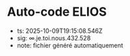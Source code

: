 # Auto-code ELIOS
- ts: 2025-10-09T19:15:08.546Z
- sig: ∞.je.toi.nous.432.528
- note: fichier généré automatiquement